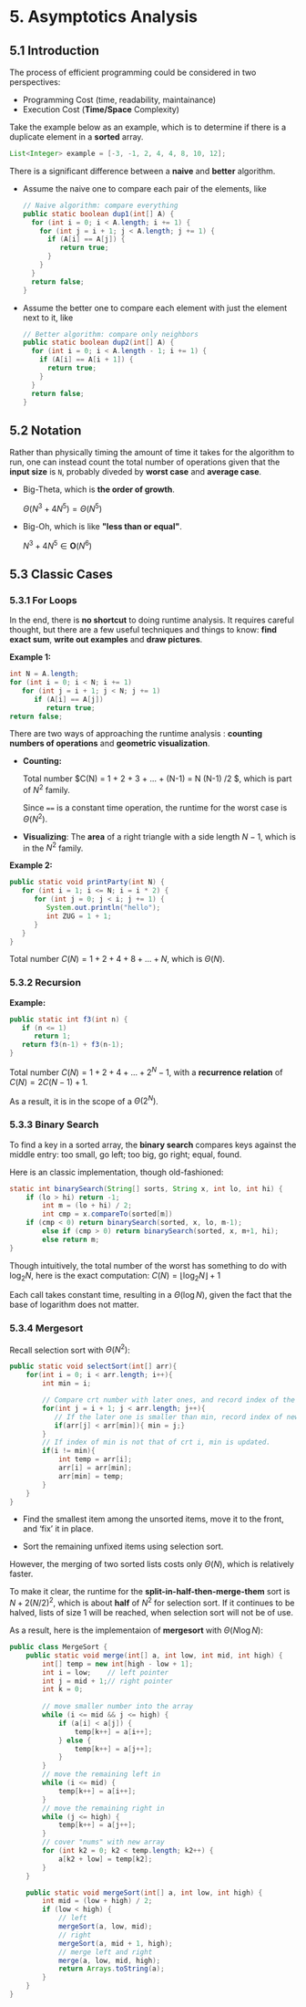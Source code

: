 # 5. Asymptotics Analysis

## 5.1 Introduction

The process of efficient programming could be considered in two perspectives:
* Programming Cost (time, readability, maintainance)
* Execution Cost (**Time/Space** Complexity)

Take the example below as an example, which is to determine if there is a duplicate element in a **sorted** array.

```java
List<Integer> example = [-3, -1, 2, 4, 4, 8, 10, 12];
```

There is a significant difference between a **naive** and **better** algorithm.

* Assume the naive one to compare each pair of the elements, like

  ```java
  // Naive algorithm: compare everything
  public static boolean dup1(int[] A) {  
    for (int i = 0; i < A.length; i += 1) {
      for (int j = i + 1; j < A.length; j += 1) {
        if (A[i] == A[j]) {
           return true;
        }
      }
    }
    return false;
  }
  ```

* Assume the better one to compare each element with just the element next to it, like

  ```java
  // Better algorithm: compare only neighbors
  public static boolean dup2(int[] A) {
    for (int i = 0; i < A.length - 1; i += 1) {
      if (A[i] == A[i + 1]) { 
        return true; 
      }
    }
    return false;
  }
  ```

## 5.2 Notation

Rather than physically timing the amount of time it takes for the algorithm to run, one can instead count the total number of operations given that the **input size** is `N`, probably diveded by **worst case** and **average case**.

* Big-Theta, which is **the order of growth**.           

  $\Theta(N^3+4N^5) = \Theta(N^5)$

* Big-Oh, which is like **"less than or equal"**.

  $N^3+4N^5\in\mathbf{O}(N^6)$

## 5.3 Classic Cases

### 5.3.1 For Loops

In the end, there is **no shortcut** to doing runtime analysis. It requires careful thought, but there are a few useful techniques and things to know: **find exact sum**, **write out examples** and **draw pictures**.

**Example 1:**

```java
int N = A.length;
for (int i = 0; i < N; i += 1)
   for (int j = i + 1; j < N; j += 1)
      if (A[i] == A[j])
         return true;
return false;
```

There are two ways of approaching the runtime analysis : **counting numbers of operations** and **geometric visualization**.

* **Counting:** 

  Total number $C(N) = 1 + 2 + 3 + ... + (N-1) = N (N-1) /2 $, which is  part of $N^2$ family.

  Since  `==` is a constant time operation, the runtime for the worst case is $\Theta(N^2)$.

* **Visualizing**: The **area** of a right triangle with a side length $N-1$, which is in the $N^2$ family.

**Example 2:**

```java
public static void printParty(int N) {
   for (int i = 1; i <= N; i = i * 2) {
      for (int j = 0; j < i; j += 1) {
         System.out.println("hello");   
         int ZUG = 1 + 1;
      }
   }
}
```

Total number $C(N)=1+2+4+8+...+N$,  which is $\Theta(N)$.

### 5.3.2 Recursion

**Example:**

```java
public static int f3(int n) {
   if (n <= 1) 
      return 1;
   return f3(n-1) + f3(n-1);
}
```

Total number $C(N)=1+2+4+...+2^N-1$, with a **recurrence relation** of $C(N)= 2C(N-1)+1$.

As a result, it is in the scope of a $\Theta(2^N)$.

### 5.3.3 Binary Search

To find a key in a sorted array, the **binary search** compares keys against the middle entry: too small, go left; too big, go right; equal, found.   

Here is an classic implementation, though old-fashioned:

```java
static int binarySearch(String[] sorts, String x, int lo, int hi) {
  	if (lo > hi) return -1;
		int m = (lo + hi) / 2;
		int cmp = x.compareTo(sorted[m])
    if (cmp < 0) return binarySearch(sorted, x, lo, m-1);
		else if (cmp > 0) return binarySearch(sorted, x, m+1, hi);
		else return m;
}
```

Though intuitively, the total number of the worst has something to do with $\log_{2}{N}$, here is the exact computation: $C(N) = ⌊\log_{2}{N}⌋+1$

Each call takes constant time, resulting in a $\Theta(\log{N})$, given the fact that the base of logarithm does not matter.

### 5.3.4 Mergesort

Recall selection sort with $\Theta(N^2)$:

```java
public static void selectSort(int[] arr){
    for(int i = 0; i < arr.length; i++){
        int min = i;

        // Compare crt number with later ones, and record index of the smallest.
        for(int j = i + 1; j < arr.length; j++){
           // If the later one is smaller than min, record index of new min.
           if(arr[j] < arr[min]){ min = j;}
        }
        // If index of min is not that of crt i, min is updated.
        if(i != min){
            int temp = arr[i];
            arr[i] = arr[min];
            arr[min] = temp;
        }
    }
}
```

* Find the smallest item among the unsorted items, move it to the front, and ‘fix’ it in place.

* Sort the remaining unfixed items using selection sort.

However, the merging of two sorted lists costs only $\Theta(N)$, which is relatively faster. 

To make it clear, the runtime for the **split-in-half-then-merge-them** sort is $N+2(N/2)^2$, which is about **half** of $N^2$ for selection sort. If it continues to be halved, lists of size 1 will be reached, when selection sort will not be of use.

As a result, here is the implementaion of **mergesort** with $\Theta(N\log{N})$:

```java
public class MergeSort {
    public static void merge(int[] a, int low, int mid, int high) {
        int[] temp = new int[high - low + 1];
        int i = low;	// left pointer
        int j = mid + 1;// right pointer
        int k = 0;
       
      	// move smaller number into the array
        while (i <= mid && j <= high) {
            if (a[i] < a[j]) {
                temp[k++] = a[i++];
            } else {
                temp[k++] = a[j++];
            }
        }
        // move the remaining left in
        while (i <= mid) {
            temp[k++] = a[i++];
        }
        // move the remaining right in
        while (j <= high) {
            temp[k++] = a[j++];
        }
        // cover "nums" with new array
        for (int k2 = 0; k2 < temp.length; k2++) {
            a[k2 + low] = temp[k2];
        }
    }

    public static void mergeSort(int[] a, int low, int high) {
        int mid = (low + high) / 2;
        if (low < high) {
            // left
            mergeSort(a, low, mid);
            // right
            mergeSort(a, mid + 1, high);
            // merge left and right
            merge(a, low, mid, high);
            return Arrays.toString(a);
        }
    }
}
```
